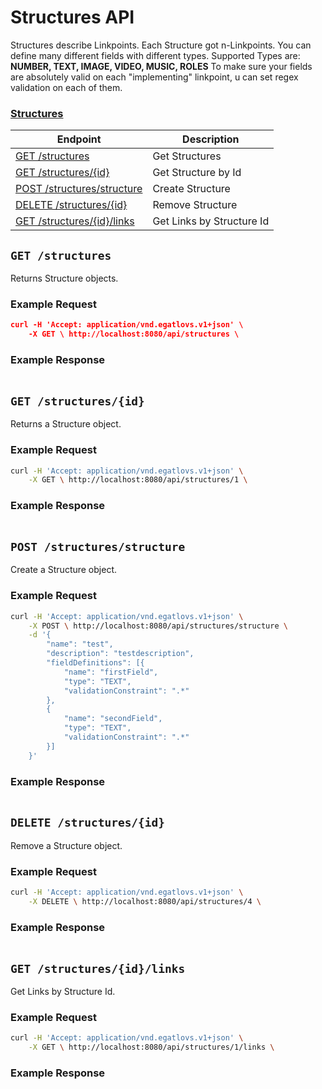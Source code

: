 # Structures API

Structures describe Linkpoints. Each Structure got n-Linkpoints. You can define many different fields with different types.
Supported Types are: __NUMBER, TEXT, IMAGE, VIDEO, MUSIC, ROLES__
To make sure your fields are absolutely valid on each "implementing" linkpoint, u can set regex validation on each of them.

### [Structures](https://github.com/EgatlovS/lind/blob/master/lind-rs/v1_resources/structures-api.md#structures-api)

| Endpoint | Description |
| ---- | --------------- |
| [GET /structures](https://github.com/EgatlovS/lind/blob/master/lind-rs/v1_resources/structures-api.md#get-structures) | Get Structures |
| [GET /structures/{id}](https://github.com/EgatlovS/lind/blob/master/lind-rs/v1_resources/structures-api.md#get-structuresid) | Get Structure by Id |
| [POST /structures/structure](https://github.com/EgatlovS/lind/blob/master/lind-rs/v1_resources/structures-api.md#post-structuresstructure) | Create Structure |
| [DELETE /structures/{id}](https://github.com/EgatlovS/lind/blob/master/lind-rs/v1_resources/structures-api.md#delete-structuresid) | Remove Structure |
| [GET /structures/{id}/links](https://github.com/EgatlovS/lind/blob/master/lind-rs/v1_resources/structures-api.md#get-structuresidlinks) | Get Links by Structure Id |

## `GET /structures`

Returns Structure objects.

### Example Request

```json
curl -H 'Accept: application/vnd.egatlovs.v1+json' \ 
    -X GET \ http://localhost:8080/api/structures \
```

### Example Response

```json

```

## `GET /structures/{id}`

Returns a Structure object.

### Example Request

```bash
curl -H 'Accept: application/vnd.egatlovs.v1+json' \
    -X GET \ http://localhost:8080/api/structures/1 \
```

### Example Response

```json

```

## `POST /structures/structure`

Create a Structure object.

### Example Request

```bash
curl -H 'Accept: application/vnd.egatlovs.v1+json' \
    -X POST \ http://localhost:8080/api/structures/structure \
    -d '{
	    "name": "test",
	    "description": "testdescription",
	    "fieldDefinitions": [{
	    	"name": "firstField",
	    	"type": "TEXT",
    		"validationConstraint": ".*"
    	},
    	{
    		"name": "secondField",
    		"type": "TEXT",
    		"validationConstraint": ".*"
    	}]
    }'
```

### Example Response

```json

```

## `DELETE /structures/{id}`

Remove a Structure object.

### Example Request

```bash
curl -H 'Accept: application/vnd.egatlovs.v1+json' \
    -X DELETE \ http://localhost:8080/api/structures/4 \
```

### Example Response

```json

```

## `GET /structures/{id}/links`

Get Links by Structure Id.

### Example Request

```bash
curl -H 'Accept: application/vnd.egatlovs.v1+json' \
    -X GET \ http://localhost:8080/api/structures/1/links \
```

### Example Response

```json

```
